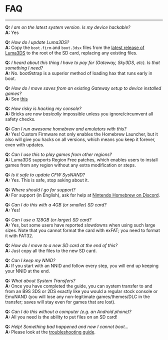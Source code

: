 # FAQ
---

<a name="faq_latestfw" />**Q:** *I am on the latest system version. Is my device hackable?*    
**A:** Yes

<a name="faq_updatecfw" />**Q:** *How do I update Luma3DS?*    
**A:** Copy the `boot.firm` and `boot.3dsx` files from the [latest release of Luma3DS](https://github.com/LumaTeam/Luma3DS/releases/latest) to the root of the SD card, replacing any existing files.

<a name="faq_gatewaysky" />**Q:** *I heard about this thing I have to pay for (Gateway, Sky3DS, etc). Is that something I need?*    
**A:** No. boot9strap is a superior method of loading hax that runs early in boot.

<a name="faq_gatewaysaves" />**Q:** *How do I move saves from an existing Gateway setup to device installed games?*    
**A:** See [this](https://gbatemp.net/threads/425743/)

<a name="faq_risky" />**Q:** *How risky is hacking my console?*    
**A:** Bricks are now *basically* impossible unless you ignore/circumvent all safety checks.

<a name="faq_homebrew" />**Q:** *Can I run awesome homebrew and emulators with this?*    
**A:** Yes! Custom Firmware not only enables the Homebrew Launcher, but it also will give you hacks on all versions, which means you keep it forever, even with updates.

<a name="faq_regionfree" />**Q:** *Can I use this to play games from other regions?*    
**A:** Luma3DS supports Region Free patches, which enables users to install games from any region without any extra modification or steps.

<a name="faq_updates" />**Q:** *Is it safe to update CFW SysNAND?*    
**A:** Yes. This is safe, stop asking about it.

<a name="faq_support" />**Q:** *Where should I go for support?*    
**A:** For support (in English), ask for help at [Nintendo Homebrew on Discord](https://discord.gg/MWxPgEp).

<a name="faq_le4gbsd" />**Q:** *Can I do this with a 4GB (or smaller) SD card?*    
**A:** Yes!

<a name="faq_ge128gbsd" />**Q:** *Can I use a 128GB (or larger) SD card?*    
**A:** Yes, but some users have reported slowdowns when using such large sizes. Note that you cannot format the card with exFAT; you need to format it with FAT32.

<a name="faq_movesd" />**Q:** *How do I move to a new SD card at the end of this?*    
**A:** Just copy all the files to the new SD card.

<a name="faq_NNID" />**Q:** *Can I keep my NNID?*    
**A:** If you start with an NNID and follow every step, you will end up keeping your NNID at the end.

<a name="faq_systransfer" />**Q:** *What about System Transfers?*    
**A:** Once you have completed the guide, you can system transfer to and from an B9S 3DS or 2DS exactly like you would a regular stock console or EmuNAND (you will lose any non-legitimate games/themes/DLC in the transfer; saves will stay even for games that are lost).

<a name="faq_nopc" />**Q:** *Can I do this without a computer (e.g. an Android phone)?*    
**A:** All you need is the ability to put files on an SD card!

<a name="faq_problem" />**Q:** *Help! Something bad happened and now I cannot boot...*    
**A:** Please look at the [troubleshooting guide](troubleshooting).
